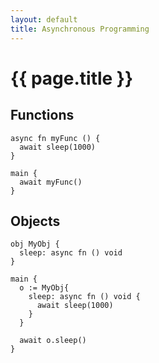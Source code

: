 ```yaml
---
layout: default
title: Asynchronous Programming
---
```


# {{ page.title }}

## Functions
```the
async fn myFunc () {
  await sleep(1000)
}

main {
  await myFunc()
}
```

## Objects
```the
obj MyObj {
  sleep: async fn () void
}

main {
  o := MyObj{
    sleep: async fn () void {
      await sleep(1000)
    }
  }

  await o.sleep()
}
```
